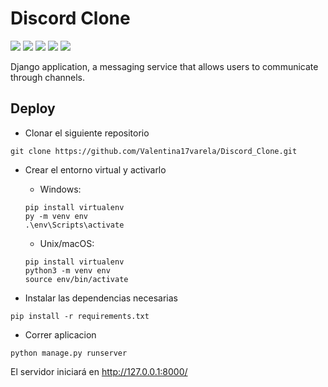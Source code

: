 # Discord Clone

![](https://img.shields.io/badge/Code-Python-informational?style=flat&logo=python&logoColor=yellow&color=4b8bbe)
![](https://img.shields.io/badge/Framework-Django-informational?style=flat&logo=django&logoColor=white&color=28BB0E)
![](https://img.shields.io/badge/Code-SQLite-informational?style=flat&logo=sqlite&logoColor=white&color=f29111)
![](https://img.shields.io/badge/Code-HTML-informational?style=flat&logo=html5&color=f06529)
![](https://img.shields.io/badge/Code-CSS-informational?style=flat&logo=css3&color=4b8bbe)

Django application, a messaging service that allows users to communicate through channels.

## Deploy

- Clonar el siguiente repositorio
```
git clone https://github.com/Valentina17varela/Discord_Clone.git
```

- Crear el entorno virtual y activarlo

  - Windows:
  ```
  pip install virtualenv
  py -m venv env
  .\env\Scripts\activate
  ```
  - Unix/macOS:
  ```
  pip install virtualenv
  python3 -m venv env
  source env/bin/activate
  ```

- Instalar las dependencias necesarias
```
pip install -r requirements.txt
```

- Correr aplicacion
```
python manage.py runserver
```
El servidor iniciará en http://127.0.0.1:8000/
<br>
